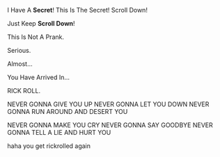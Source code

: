 I Have A **Secret**!
This Is The Secret!
Scroll Down!




















Just  Keep **Scroll Down**!





































This Is Not A Prank.










Serious.









Almost...







You Have Arrived In...



RICK ROLL.




NEVER GONNA GIVE YOU UP
NEVER GONNA LET YOU DOWN
NEVER GONNA RUN AROUND
AND DESERT YOU

NEVER GONNA MAKE YOU CRY
NEVER GONNA SAY GOODBYE 
NEVER GONNA TELL A LIE
AND HURT YOU

haha you get rickrolled again
